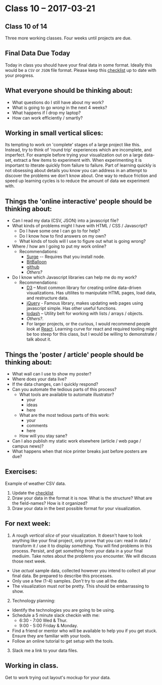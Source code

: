# Class 10 – 2017-03-21

## Class 10 of 14
Three more working classes. Four weeks until projects are due.

## Final Data Due Today
Today in class you should have your final data in some format. Ideally this would be a `CSV` or `JSON` file format. Please keep this [checklist](https://docs.google.com/spreadsheets/d/1MjzpfzO1D4E6INZNkIJn21MgYwQn8XO3hzrBva_dO3c/edit#gid=0) up to date with your progress.

## What everyone should be thinking about:
  * What questions do I still have about my work?
  * What is going to go *wrong* in the next 4 weeks?
  * What happens if I drop my laptop?
  * How can work efficiently / smartly?

## Working in small vertical slices:
Its tempting to work on 'complete' stages of a large project like this. Instead, try to think of 'round trip' experiences which are incomplete, and imperfect. For example before trying your visualization out on a large data-set, extract a few items to experiment with. When experimenting it is important to itterate quickly from failure to failure. Part of learning quickly is not obsessing about details you know you can address in an attempt to discover the problems we don't know about. One way to reduce friction and speed up learning cycles is to reduce the amount of data we experiment with.

## Things the 'online interactive' people should be thinking about:
  * Can I read my data (CSV, JSON) into a javascript file?
  * What kinds of problems might I have with HTML / CSS / Javascript?
    * Do I have some one I can go to for help?
    * Do I know how to find answers on my own?
    * What kinds of tools will I use to figure out what is going wrong?
  * Where / how am I going to put my work online?
    * Recommendations:
      * [Surge](surge.sh) -- Requires that you install node.
      * [BitBalloon](https://www.bitballoon.com/)
      * [github](https://github.com/blog/2228-simpler-github-pages-publishing)
      * *Others?*
  * Do I know which Javascript libraries can help me do my work?
    * Recommendations:
      * [D3](https://d3js.org/) – Most common library for creating online data-driven visualizations. Has ultilites to manipulate HTML pages, load data, and restructure data.
      * [jQuery](https://jquery.com/) - Famous library, makes updating web pages using javascript simple. Has other useful functions.
      * [lodash](https://lodash.com/) – Utility belt for working with lists / arrays / objects.
      * *Others?*.
      * For larger projects, or the curious, I would recommend people look at [React](https://facebook.github.io/react/). Learning curve for react and required tooling might be too steep for this class, but I would be willing to demonstrate / talk about it.


## Things the 'poster / article' people should be thinking about:
  * What wall can I use to show my poster?
  * Where does your data live?
  * If the data changes, can I quickly respond?
  * Can you automate the tedious parts of this process?
    * What tools are available to automate illustrator?
      * your
      * ideas
      * here
    * What are the most tedious parts of this work:
      * your
      * comments
      * here
    * How will you stay sane?
  * Can I also publish my static work elsewhere (article / web page / campus news)?
  * What happens when that nice printer breaks just before posters are due?

## Exercises:
Example of weather CSV data.

1. Update the [checklist](https://docs.google.com/spreadsheets/d/1MjzpfzO1D4E6INZNkIJn21MgYwQn8XO3hzrBva_dO3c/edit#gid=0)
2. Draw your data in the format it is now.  What is the structure?  What are the field-names? How is it organized?
3. Draw your data in the best possible format for your visualization.


## For next week:
1. A rough  _vertical slice_ of your visualization. It doesn't have to look anything like your final project, only prove that you can: read in data / transform it / use it to display *something*. You will find problems in this process. Persist, and get *something* from your data in a your final mediuim. Take notes about the problems you encounter. We will discuss those next week.
  * Use *actual* sample data, collected however you intend to collect all your final data. Be prepared to describe this processes.
  * Only use a few (1-4) samples. *Don't* try to use all the data.
  * The visualization must *not* be pretty. This should be embarrassing to show.
2. Technology planning:
  * Identify the technologies you are going to be using.
  * Schedule a 5 minute slack checkin with me:
    * 6:30 - 7:00 Wed & Thur.
    * 9:00 - 5:00 Friday & Monday.
  * Find a friend or mentor who will be available to help you if you get stuck. Ensure they are familiar with your tools.
  * Follow an online tutorial to get setup with the tools.
3. Slack me a link to your data files.

## Working in class.
Get to work trying out layout's mockup for your data.
